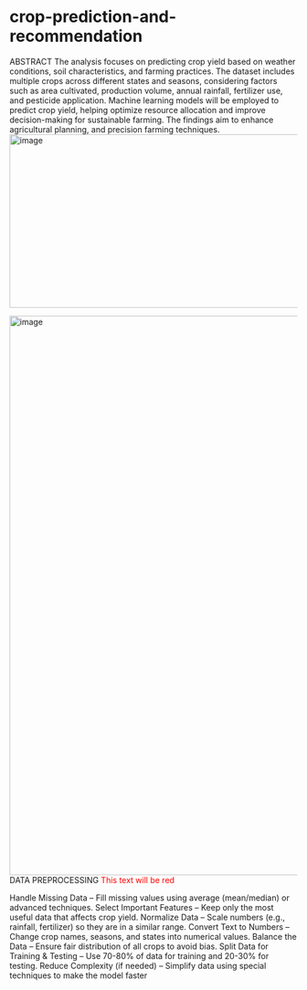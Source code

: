 # crop-prediction-and-recommendation
ABSTRACT
The analysis focuses on predicting crop yield based on weather conditions, soil characteristics, and farming practices.
 The dataset includes multiple crops across different states and seasons, considering factors such as area cultivated, production volume, annual rainfall, fertilizer use, and pesticide application. 
Machine learning models will be employed to predict crop yield, helping optimize resource allocation and improve decision-making for sustainable farming. 
The findings aim to enhance agricultural planning, and precision farming techniques.
<img width="3498" height="304" alt="image" src="https://github.com/user-attachments/assets/2ec41f0f-f9dd-40c4-9ed5-a68a8cbf80c9" />

<img width="1304" height="980" alt="image" src="https://github.com/user-attachments/assets/65614ddc-b701-4410-b70a-4e2ad5f1cb1b" />
DATA PREPROCESSING
<span style="color:red">This text will be red</span>

Handle Missing Data – Fill missing values using average (mean/median) or advanced techniques.
Select Important Features – Keep only the most useful data that affects crop yield.
Normalize Data – Scale numbers (e.g., rainfall, fertilizer) so they are in a similar range.
Convert Text to Numbers – Change crop names, seasons, and states into numerical values.
Balance the Data – Ensure fair distribution of all crops to avoid bias.
Split Data for Training & Testing – Use 70-80% of data for training and 20-30% for testing.
Reduce Complexity (if needed) – Simplify data using special techniques to make the model faster

